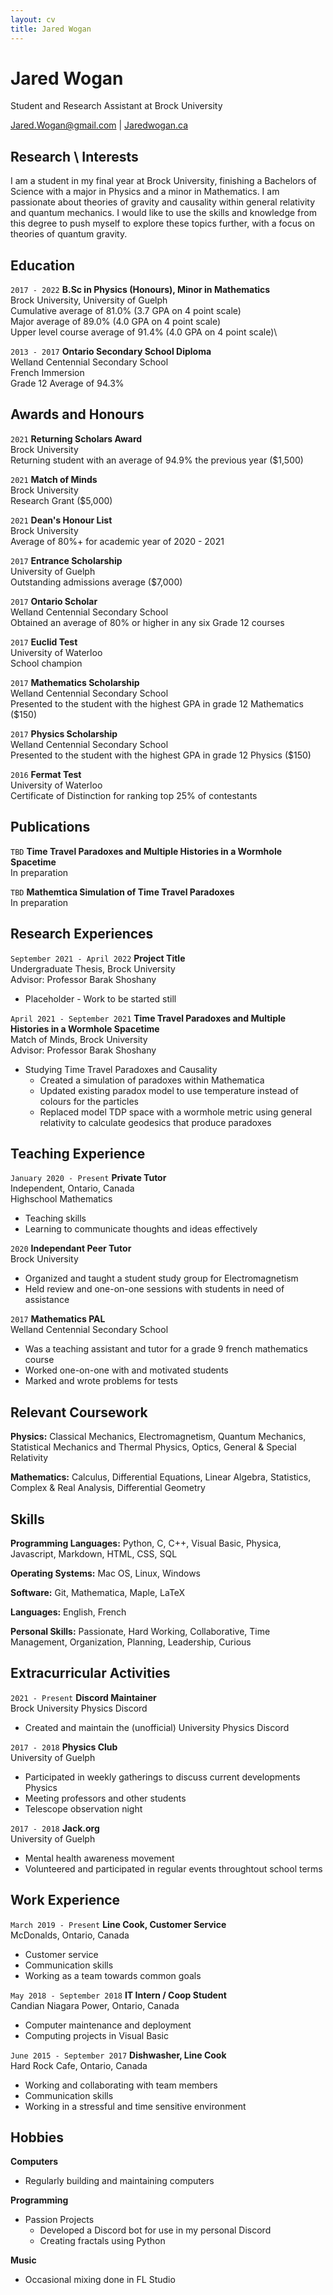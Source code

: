 ```yaml
---
layout: cv
title: Jared Wogan
---
```

# Jared Wogan
Student and Research Assistant at Brock University

<div id="webaddress">
<a href="mailto:jared.wogan@gmail.com">Jared.Wogan@gmail.com</a>
| <a href="https://jaredwogan.ca">Jaredwogan.ca</a>
</div>


## Research \ Interests

I am a student in my final year at Brock University, finishing a Bachelors of Science
with a major in Physics and a minor in Mathematics. I am passionate about theories of gravity and
causality within general relativity and quantum mechanics. I would like to use the skills and
knowledge from this degree to push myself to explore these topics further, with a focus on theories
of quantum gravity.


## Education

`2017 - 2022`
__B.Sc in Physics (Honours), Minor in Mathematics__ \
Brock University, University of Guelph \
Cumulative average of 81.0% (3.7 GPA on 4 point scale) \
Major average of 89.0% (4.0 GPA on 4 point scale)\
Upper level course average of 91.4% (4.0 GPA on 4 point scale)\

`2013 - 2017`
__Ontario Secondary School Diploma__ \
Welland Centennial Secondary School \
French Immersion \
Grade 12 Average of 94.3%


## Awards and Honours

`2021`
__Returning Scholars Award__ \
Brock University \
Returning student with an average of 94.9% the previous year ($1,500)

`2021`
__Match of Minds__ \
Brock University \
Research Grant ($5,000)

`2021`
__Dean's Honour List__ \
Brock University \
Average of 80%+ for academic year of 2020 - 2021

`2017`
__Entrance Scholarship__ \
University of Guelph \
Outstanding admissions average ($7,000)

`2017`
__Ontario Scholar__ \
Welland Centennial Secondary School \
Obtained an average of 80% or higher in any six Grade 12 courses

`2017`
__Euclid Test__ \
University of Waterloo \
School champion

`2017`
__Mathematics Scholarship__ \
Welland Centennial Secondary School \
Presented to the student with the highest GPA in grade 12 Mathematics ($150)

`2017`
__Physics Scholarship__ \
Welland Centennial Secondary School \
Presented to the student with the highest GPA in grade 12 Physics ($150)

`2016`
__Fermat Test__ \
University of Waterloo \
Certificate of Distinction for ranking top 25% of contestants


## Publications

`TBD`
__Time Travel Paradoxes and Multiple Histories in a Wormhole Spacetime__ \
In preparation

`TBD`
__Mathemtica Simulation of Time Travel Paradoxes__ \
In preparation


## Research Experiences

`September 2021 - April 2022`
__Project Title__ \
Undergraduate Thesis, Brock University \
Advisor: Professor Barak Shoshany
- Placeholder - Work to be started still

`April 2021 - September 2021`
__Time Travel Paradoxes and Multiple Histories in a Wormhole Spacetime__ \
Match of Minds, Brock University \
Advisor: Professor Barak Shoshany
- Studying Time Travel Paradoxes and Causality
    - Created a simulation of paradoxes within Mathematica
    - Updated existing paradox model to use temperature instead of colours for the particles
    - Replaced model TDP space with a wormhole metric using general relativity to calculate geodesics that produce paradoxes


## Teaching Experience

`January 2020 - Present`
__Private Tutor__ \
Independent, Ontario, Canada \
Highschool Mathematics
- Teaching skills
- Learning to communicate thoughts and ideas effectively

`2020`
__Independant Peer Tutor__ \
Brock University
- Organized and taught a student study group for Electromagnetism
- Held review and one-on-one sessions with students in need of assistance

`2017`
__Mathematics PAL__ \
Welland Centennial Secondary School
- Was a teaching assistant and tutor for a grade 9 french mathematics course
- Worked one-on-one with and motivated students
- Marked and wrote problems for tests


## Relevant Coursework

__Physics:__ Classical Mechanics, Electromagnetism, Quantum Mechanics, Statistical Mechanics and Thermal Physics, Optics, General & Special Relativity

__Mathematics:__ Calculus, Differential Equations, Linear Algebra, Statistics, Complex & Real Analysis, Differential Geometry


## Skills

__Programming Languages:__ Python, C, C++, Visual Basic, Physica, Javascript, Markdown, HTML, CSS, SQL

__Operating Systems:__ Mac OS, Linux, Windows

__Software:__ Git, Mathematica, Maple, LaTeX

__Languages:__ English, French

__Personal Skills:__ Passionate, Hard Working, Collaborative, Time Management, Organization, Planning, Leadership, Curious


## Extracurricular Activities

`2021 - Present`
__Discord Maintainer__ \
Brock University Physics Discord
- Created and maintain the (unofficial) University Physics Discord

`2017 - 2018`
__Physics Club__ \
University of Guelph
- Participated in weekly gatherings to discuss current developments Physics
- Meeting professors and other students
- Telescope observation night

`2017 - 2018`
__Jack.org__ \
University of Guelph
- Mental health awareness movement
- Volunteered and participated in regular events throughtout school terms


## Work Experience

`March 2019 - Present`
__Line Cook, Customer Service__ \
McDonalds, Ontario, Canada
- Customer service
- Communication skills
- Working as a team towards common goals

`May 2018 - September 2018`
__IT Intern / Coop Student__ \
Candian Niagara Power, Ontario, Canada
- Computer maintenance and deployment
- Computing projects in Visual Basic

`June 2015 - September 2017`
__Dishwasher, Line Cook__ \
Hard Rock Cafe, Ontario, Canada
- Working and collaborating with team members
- Communication skills
- Working in a stressful and time sensitive environment


## Hobbies

__Computers__
- Regularly building and maintaining computers

__Programming__
- Passion Projects
    - Developed a Discord bot for use in my personal Discord
    - Creating fractals using Python

__Music__
- Occasional mixing done in FL Studio






